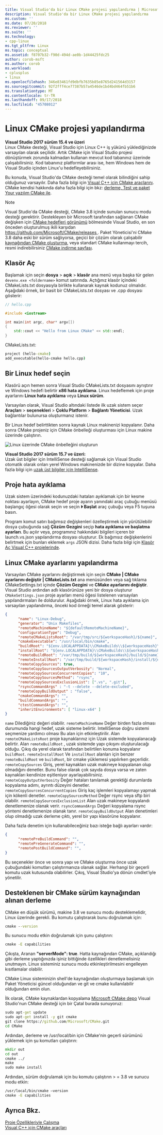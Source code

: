 ```yaml
---
title: Visual Studio'da bir Linux CMake projesi yapılandırma | Microsoft Docs
description: Visual Studio'da bir Linux CMake projesi yapılandırma
ms.custom: ''
ms.date: 07/20/2018
ms.reviewer: ''
ms.suite: ''
ms.technology:
- cpp-linux
ms.tgt_pltfrm: Linux
ms.topic: conceptual
ms.assetid: f8707b32-f90d-494d-ae0b-1d44425fdc25
author: corob-msft
ms.author: corob
ms.workload:
- cplusplus
- linux
ms.openlocfilehash: 346e83461fd9dbfb7635b85e8765d241564d3157
ms.sourcegitcommit: 92f2fff4ce77387b57a4546de1bd4bd464fb51b6
ms.translationtype: MT
ms.contentlocale: tr-TR
ms.lasthandoff: 09/17/2018
ms.locfileid: "45708012"
---
```

# <a name="configure-a-linux-cmake-project"></a>Linux CMake projesi yapılandırma

**Visual Studio 2017 sürüm 15.4 ve üzeri**<br/>
Linux CMake desteği, Visual Studio için Linux C++ iş yükünü yüklediğinizde varsayılan olarak seçilidir. Artık CMake için Visual Studio projesi dönüştürmek zorunda kalmadan kullanan mevcut kod tabanınız üzerinde çalışabilirsiniz. Kod tabanınız platformlar arası ise, hem Windows hem de Visual Studio içinden Linux'u hedefleyebilirsiniz.

Bu konuda, Visual Studio'da CMake desteği temel olarak bilindiğini sahip olduğunuz varsayılır. Daha fazla bilgi için [Visual C++ için CMake araçlarını](../ide/cmake-tools-for-visual-cpp.md). CMake kendisi hakkında daha fazla bilgi için bkz: [derleme, Test ve paket Your yazılım CMake ile](https://cmake.org/).

> [!NOTE]  
> Visual Studio'da CMake desteği, CMake 3.8 içinde sunulan sunucu modu desteği gerektirir. Destekleyen bir Microsoft tarafından sağlanan CMake değişken için [CMake hedefleri görünümü](https://blogs.msdn.microsoft.com/vcblog/2018/04/09/cmake-support-in-visual-studio-targets-view-single-file-compilation-and-cache-generation-settings/) bölmesinde Visual Studio, en son önceden oluşturulmuş ikili karşıdan [ https://github.com/Microsoft/CMake/releases ](https://github.com/Microsoft/CMake/releases). Paket Yöneticisi'ni CMake 3.8 daha eski bir sürüm sağlıyorsa, geçici bir çözüm olarak çalışabilir [kaynağından CMake oluşturma](#build-a-supported-cmake-release-from-source), veya standart CMake kullanmayı tercih, resmi indirebilirsiniz [CMake indirme sayfası](https://cmake.org/download/). 

## <a name="open-a-folder"></a>Klasör Aç

Başlamak için seçin **dosya** > **açık** > **klasör** ana menü veya başka tür gelen `devenv.exe <foldername>` komut satırında. Açtığınız klasör içindeki CMakeLists.txt dosyasıyla birlikte kullanarak kaynak kodunuz olmalıdır.
Aşağıdaki örnek, bir basit bir CMakeLists.txt dosyası ve .cpp dosyası gösterir:

```cpp
// hello.cpp

#include <iostream>

int main(int argc, char* argv[])
{
    std::cout << "Hello from Linux CMake" << std::endl;
}
```

CMakeLists.txt:

```cmd
project (hello-cmake)
add_executable(hello-cmake hello.cpp)
```

## <a name="choose-a-linux-target"></a>Bir Linux hedef seçin

Klasörü açın hemen sonra Visual Studio CMakeLists.txt dosyasını ayrıştırır ve Windows hedefi belirtir **x86 hata ayıklama**. Linux hedeflemek için proje ayarlarını **Linux hata ayıklama** veya **Linux sürüm**.

Varsayılan olarak, Visual Studio altındaki listede ilk uzak sistem seçer **Araçları** > **seçenekleri** > **Çoklu Platform**  >  **Bağlantı Yöneticisi**. Uzak bağlantılar bulunursa oluşturmanız istenir.

Bir Linux hedef belirttikten sonra kaynak Linux makinenizi kopyalanır. Daha sonra CMake projeniz için CMake önbelleği oluşturması için Linux makine üzerinde çalıştırın.

![Linux üzerinde CMake önbelleğini oluşturun](media/cmake-linux-1.png "Linux'ta CMake önbelleğini oluşturun")

**Visual Studio 2017 sürüm 15.7 ve üzeri:**<br/>
Uzak üst bilgiler için IntelliSense desteği sağlamak için Visual Studio otomatik olarak onları yerel Windows makinenizde bir dizine kopyalar. Daha fazla bilgi için [uzak üst bilgiler için IntelliSense](configure-a-linux-project.md#remote_intellisense).

## <a name="debug-the-project"></a>Proje hata ayıklama

Uzak sistem üzerindeki kodunuzdaki hataları ayıklamak için bir kesme noktası ayarlayın, CMake hedef proje ayarın yanındaki araç çubuğu menüsü başlangıç öğesi olarak seçin ve seçin  **&#x23f5; Başlat** araç çubuğu veya F5 tuşuna basın.

Program komut satırı bağımsız değişkenleri özelleştirmek için yürütülebilir dosya çubuğunda sağ **Çözüm Gezgini** seçip **hata ayıklama ve başlatma ayarları**. Bu açılır veya, programınız hakkındaki bilgileri içeren bir launch.vs.json yapılandırma dosyası oluşturur. Ek bağımsız değişkenlerini belirtmek için bunları eklemek `args` JSON dizisi. Daha fazla bilgi için [Klasör Aç Visual C++ projelerinde](https://docs.microsoft.com/en-us/cpp/ide/non-msbuild-projects).

## <a name="configure-cmake-settings-for-linux"></a>Linux CMake ayarlarını yapılandırma

Varsayılan CMake ayarlarını değiştirmek için seçin **CMake | CMake ayarlarını değiştir | CMakeLists.txt** ana menüsünden veya sağ tıklama CMakeSettings.txt içinde **Çözüm Gezgini** ve **CMake ayarlarını değiştir**. Visual Studio ardından adlı klasörünüze yeni bir dosya oluşturur `CMakeSettings.json` proje ayarları menü öğesi listelenen varsayılan yapılandırmaları ile doldurulur. Aşağıdaki örnek, Linux hata ayıklama için varsayılan yapılandırma, önceki kod örneği temel alarak gösterir:

```json
{
      "name": "Linux-Debug",
      "generator": "Unix Makefiles",
      "remoteMachineName": "${defaultRemoteMachineName}",
      "configurationType": "Debug",
      "remoteCMakeListsRoot": "/var/tmp/src/${workspaceHash}/${name}",
      "cmakeExecutable": "/usr/local/bin/cmake",
      "buildRoot": "${env.LOCALAPPDATA}\\CMakeBuilds\\${workspaceHash}\\build\\${name}",
      "installRoot": "${env.LOCALAPPDATA}\\CMakeBuilds\\${workspaceHash}\\install\\${name}",
      "remoteBuildRoot": "/var/tmp/build/${workspaceHash}/build/${name}",
      "remoteInstallRoot": "/var/tmp/build/${workspaceHash}/install/${name}",
      "remoteCopySources": true,
      "remoteCopySourcesOutputVerbosity": "Normal",
      "remoteCopySourcesConcurrentCopies": "10",
      "remoteCopySourcesMethod": "rsync",
      "remoteCopySourcesExclusionList": [".vs", ".git"],
      "rsyncCommandArgs" : "-t --delete --delete-excluded",
      "remoteCopyBuildOutput" : "false",
      "cmakeCommandArgs": "",
      "buildCommandArgs": "",
      "ctestCommandArgs": "",
      "inheritEnvironments": [ "linux-x64" ]
}
```

`name` Dilediğiniz değeri olabilir. `remoteMachineName` Değer birden fazla olması durumunda hangi hedef, uzak sisteme belirtir. IntelliSense doğru sistemi seçmenize yardımcı olması Bu alan için etkinleştirilir. Alan `remoteCMakeListsRoot` proje kaynaklarınız için Uzak sistemde kopyalanacağı belirtir. Alan `remoteBuildRoot` , uzak sistemde yapı çıkışını oluşturulacağı olduğu. Çıkış da yerel olarak tarafından belirtilen konuma kopyalanır `buildRoot`. `remoteInstallRoot` Ve `installRoot` alanları için benzer `remoteBuildRoot` ve `buildRoot`, bir cmake yüklemesi yapılırken geçerlidir. `remoteCopySources` Giriş, yerel kaynakları uzak makineye kopyalanan olup olmadığını denetler. Bunu false olarak çok sayıda dosya varsa ve zaten kaynakları kendinize eşitleniyor ayarlayabilirsiniz. `remoteCopyOutputVerbosity` Değer hataları tanılamak gerektiği durumlarda kopyalama adımı, ayrıntı düzeyini denetler. `remoteCopySourcesConcurrentCopies` Giriş kaç işlemleri kopyalamayı yapmak için kökenli denetler. `remoteCopySourcesMethod` Değer rsync veya sftp biri olabilir. `remoteCopySourcesExclusionList` Alan uzak makineye kopyalandı denetlemenize olanak verir. `rsyncCommandArgs` Değeri kopyalama rsync yöntemi denetlemenize olanak tanır. `remoteCopyBuildOutput` Alan denetimleri olup olmadığı uzak derleme çıktı, yerel bir yapı klasörüne kopyalanır.

Daha fazla denetim için kullanabileceğiniz bazı isteğe bağlı ayarları vardır:

```json
{
      "remotePreBuildCommand": "",
      "remotePreGenerateCommand": "",
      "remotePostBuildCommand": "",
}
```

Bu seçenekler önce ve sonra yapı ve CMake oluşturma önce uzak çubuğundaki komutları çalıştırmanıza olanak sağlar. Herhangi bir geçerli komutu uzak kutusunda olabilirler. Çıkış, Visual Studio'ya dönün cmdlet'iyle yönetilir.

## <a name="build-a-supported-cmake-release-from-source"></a>Desteklenen bir CMake sürüm kaynağından alınan derleme

CMake en düşük sürümü, makine 3.8 ve sunucu modu desteklemelidir, Linux üzerinde gerekli. Bu komutu çalıştırarak bunu doğrulamak için:

```cmd
cmake --version
```

Bu sunucu modu etkin doğrulamak için şunu çalıştırın:

```cmd
cmake -E capabilities
```

Çıkışta, Aranan **"serverMode": true**. Hatta kaynağından CMake, açıklandığı gibi derleme yaptığınızda işiniz bittiğinde özellikleri denetlemelisiniz unutmayın. Linux sisteminiz sunucu modu etkinleştirilmesini engelleyen kısıtlamalar olabilir.

CMake Linux sisteminizin shell'de kaynağından oluşturmaya başlamak için Paket Yöneticisi güncel olduğundan ve git ve cmake kullanılabilir olduğundan emin olun.

İlk olarak, CMake kaynaklardan kopyalama [Microsoft CMake depo](https://github.com/Microsoft/CMake) Visual Studio'nun CMake desteği için bir Çatal burada sunuyoruz:

```cmd
sudo apt-get update
sudo apt-get install -y git cmake
git clone https://github.com/Microsoft/CMake.git
cd CMake
```

Ardından, derleme ve /usr/local/bin için CMake'nin geçerli sürümünü yüklemek için şu komutları çalıştırın:

```cmd
mkdir out
cd out
cmake ../
make
sudo make install
```

Ardından, sürüm doğrulamak için bu komutu çalıştırın > = 3.8 ve sunucu modu etkin:

```cmd
/usr/local/bin/cmake –version
cmake -E capabilities
```

## <a name="see-also"></a>Ayrıca Bkz.

[Proje Özellikleriyle Çalışma](../ide/working-with-project-properties.md)  
[Visual C++ için CMake araçları](../ide/cmake-tools-for-visual-cpp.md)  

